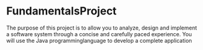 # FundamentalsProject
The purpose of this project is to allow you to analyze, design and implement a software system through a concise and carefully paced experience. You will use the Java programminglanguage to develop a complete application
